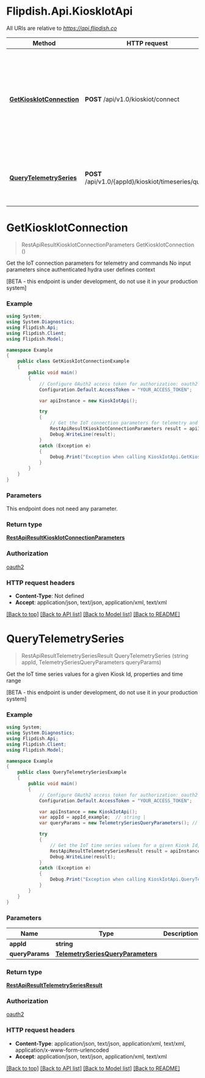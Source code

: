 # Flipdish.Api.KioskIotApi

All URIs are relative to *https://api.flipdish.co*

Method | HTTP request | Description
------------- | ------------- | -------------
[**GetKioskIotConnection**](KioskIotApi.md#getkioskiotconnection) | **POST** /api/v1.0/kioskiot/connect | Get the IoT connection parameters for telemetry and commands  No input parameters since authenticated hydra user defines context
[**QueryTelemetrySeries**](KioskIotApi.md#querytelemetryseries) | **POST** /api/v1.0/{appId}/kioskiot/timeseries/query | Get the IoT time series values for a given Kiosk Id, properties and time range


<a name="getkioskiotconnection"></a>
# **GetKioskIotConnection**
> RestApiResultKioskIotConnectionParameters GetKioskIotConnection ()

Get the IoT connection parameters for telemetry and commands  No input parameters since authenticated hydra user defines context

[BETA - this endpoint is under development, do not use it in your production system]

### Example
```csharp
using System;
using System.Diagnostics;
using Flipdish.Api;
using Flipdish.Client;
using Flipdish.Model;

namespace Example
{
    public class GetKioskIotConnectionExample
    {
        public void main()
        {
            // Configure OAuth2 access token for authorization: oauth2
            Configuration.Default.AccessToken = "YOUR_ACCESS_TOKEN";

            var apiInstance = new KioskIotApi();

            try
            {
                // Get the IoT connection parameters for telemetry and commands  No input parameters since authenticated hydra user defines context
                RestApiResultKioskIotConnectionParameters result = apiInstance.GetKioskIotConnection();
                Debug.WriteLine(result);
            }
            catch (Exception e)
            {
                Debug.Print("Exception when calling KioskIotApi.GetKioskIotConnection: " + e.Message );
            }
        }
    }
}
```

### Parameters
This endpoint does not need any parameter.

### Return type

[**RestApiResultKioskIotConnectionParameters**](RestApiResultKioskIotConnectionParameters.md)

### Authorization

[oauth2](../README.md#oauth2)

### HTTP request headers

 - **Content-Type**: Not defined
 - **Accept**: application/json, text/json, application/xml, text/xml

[[Back to top]](#) [[Back to API list]](../README.md#documentation-for-api-endpoints) [[Back to Model list]](../README.md#documentation-for-models) [[Back to README]](../README.md)

<a name="querytelemetryseries"></a>
# **QueryTelemetrySeries**
> RestApiResultTelemetrySeriesResult QueryTelemetrySeries (string appId, TelemetrySeriesQueryParameters queryParams)

Get the IoT time series values for a given Kiosk Id, properties and time range

[BETA - this endpoint is under development, do not use it in your production system]

### Example
```csharp
using System;
using System.Diagnostics;
using Flipdish.Api;
using Flipdish.Client;
using Flipdish.Model;

namespace Example
{
    public class QueryTelemetrySeriesExample
    {
        public void main()
        {
            // Configure OAuth2 access token for authorization: oauth2
            Configuration.Default.AccessToken = "YOUR_ACCESS_TOKEN";

            var apiInstance = new KioskIotApi();
            var appId = appId_example;  // string | 
            var queryParams = new TelemetrySeriesQueryParameters(); // TelemetrySeriesQueryParameters | 

            try
            {
                // Get the IoT time series values for a given Kiosk Id, properties and time range
                RestApiResultTelemetrySeriesResult result = apiInstance.QueryTelemetrySeries(appId, queryParams);
                Debug.WriteLine(result);
            }
            catch (Exception e)
            {
                Debug.Print("Exception when calling KioskIotApi.QueryTelemetrySeries: " + e.Message );
            }
        }
    }
}
```

### Parameters

Name | Type | Description  | Notes
------------- | ------------- | ------------- | -------------
 **appId** | **string**|  | 
 **queryParams** | [**TelemetrySeriesQueryParameters**](TelemetrySeriesQueryParameters.md)|  | 

### Return type

[**RestApiResultTelemetrySeriesResult**](RestApiResultTelemetrySeriesResult.md)

### Authorization

[oauth2](../README.md#oauth2)

### HTTP request headers

 - **Content-Type**: application/json, text/json, application/xml, text/xml, application/x-www-form-urlencoded
 - **Accept**: application/json, text/json, application/xml, text/xml

[[Back to top]](#) [[Back to API list]](../README.md#documentation-for-api-endpoints) [[Back to Model list]](../README.md#documentation-for-models) [[Back to README]](../README.md)

